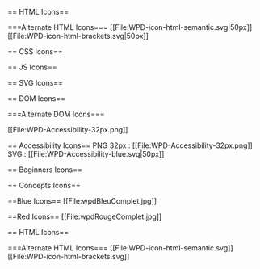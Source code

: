 == HTML Icons==

===Alternate HTML Icons===
[[File:WPD-icon-html-semantic.svg|50px]]
[[File:WPD-icon-html-brackets.svg|50px]]

== CSS Icons==

== JS Icons==

== SVG Icons==

== DOM Icons==

===Alternate DOM Icons===

[[File:WPD-Accessibility-32px.png]]

== Accessibility Icons==
PNG 32px : [[File:WPD-Accessibility-32px.png]]
SVG : [[File:WPD-Accessibility-blue.svg|50px]]

== Beginners Icons==

== Concepts Icons==


==Blue Icons==
[[File:wpdBleuComplet.jpg]]

==Red Icons==
[[File:wpdRougeComplet.jpg]]

== HTML Icons==

===Alternate HTML Icons===
[[File:WPD-icon-html-semantic.svg]]
[[File:WPD-icon-html-brackets.svg]]